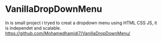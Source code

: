 # VanillaDropDownMenu
In is small project i tryed to creat a dropdown menu using HTML CSS JS, it is independet and scalable.
https://github.com/Mohamedhamidi7/VanillaDropDownMenu/
